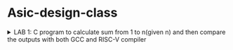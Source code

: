 # Asic-design-class

<details>
<summary>LAB 1: C program to calculate sum from 1 to n(given n) and then compare the outputs with both GCC and RISC-V compiler</summary>
  This is the code to calculate the sum from 1 to n.
<img width="344" alt="1ton" src="https://github.com/user-attachments/assets/c03a8f66-e356-447a-815a-be940fdeec59">



</details>

